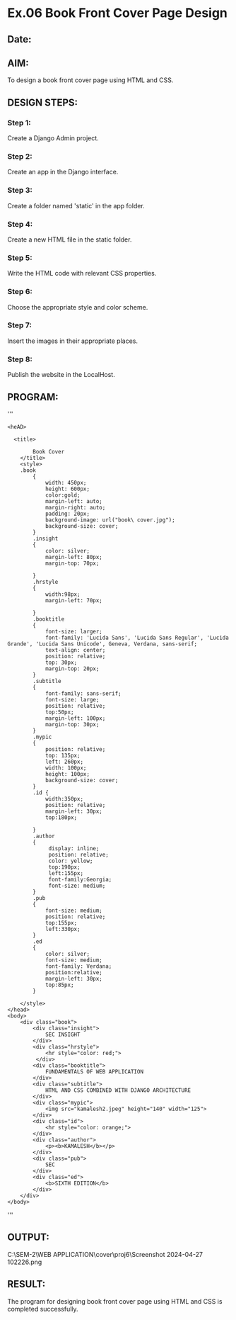 # Ex.06 Book Front Cover Page Design
## Date:

## AIM:
To design a book front cover page using HTML and CSS.

## DESIGN STEPS:

### Step 1:
Create a Django Admin project.

### Step 2:
Create an app in the Django interface.

### Step 3:
Create a folder named 'static' in the app folder.

### Step 4:
Create a new HTML file in the static folder.

### Step 5:
Write the HTML code with relevant CSS properties.

### Step 6:
Choose the appropriate style and color scheme.

### Step 7:
Insert the images in their appropriate places.

### Step 8:
Publish the website in the LocalHost.

## PROGRAM:
'''



  <html>
    
    <heAD>
      
      <title>

            Book Cover
        </title>
        <style>
        .book
            {
                width: 450px;
                height: 600px;
                color:gold;
                margin-left: auto;
                margin-right: auto;
                padding: 20px;
                background-image: url("book\ cover.jpg");
                background-size: cover;
            }
            .insight
            {
                color: silver;
                margin-left: 80px;
                margin-top: 70px;

            }
            .hrstyle
            {
                width:98px;
                margin-left: 70px;

            }
            .booktitle
            {
                font-size: larger;
                font-family: 'Lucida Sans', 'Lucida Sans Regular', 'Lucida Grande', 'Lucida Sans Unicode', Geneva, Verdana, sans-serif;
                text-align: center;
                position: relative;
                top: 30px;
                margin-top: 20px;
            }
            .subtitle
            {
                font-family: sans-serif;
                font-size: large;
                position: relative;
                top:50px;
                margin-left: 100px;
                margin-top: 30px;
            }
            .mypic
            {
                position: relative; 
                top: 135px; 
                left: 260px; 
                width: 100px; 
                height: 100px; 
                background-size: cover;
            }
            .id { 
                width:350px; 
                position: relative; 
                margin-left: 30px;
                top:180px;
               
            }
            .author
            {
                 display: inline; 
                 position: relative; 
                 color: yellow; 
                 top:190px; 
                 left:155px;
                 font-family:Georgia; 
                 font-size: medium;
            }
            .pub
            {
                font-size: medium; 
                position: relative; 
                top:155px; 
                left:330px;
            }
            .ed
            {
                color: silver; 
                font-size: medium; 
                font-family: Verdana;
                position:relative; 
                margin-left: 30px;
                top:85px;
            }

        </style>
    </head>
    <body>
        <div class="book">
            <div class="insight">
                SEC INSIGHT
            </div>
            <div class="hrstyle"> 
                <hr style="color: red;">
             </div>
            <div class="booktitle">
                FUNDAMENTALS OF WEB APPLICATION
            </div>
            <div class="subtitle">
                HTML AND CSS COMBINED WITH DJANGO ARCHITECTURE
            </div>
            <div class="mypic">
                <img src="kamalesh2.jpeg" height="140" width="125">
            </div>
            <div class="id">
                <hr style="color: orange;">
            </div>
            <div class="author">
                <p><b>KAMALESH</b></p>
            </div>
            <div class="pub">
                SEC
            </div>
            <div class="ed">
                <b>SIXTH EDITION</b>
            </div>
        </div>
    </body>
</html>
'''


## OUTPUT:
C:\SEM-2\WEB APPLICATION\cover\proj6\Screenshot 2024-04-27 102226.png

## RESULT:
The program for designing book front cover page using HTML and CSS is completed successfully.
